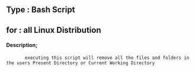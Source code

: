 

## Type : Bash Script 
## for  : all Linux Distribution

#### Description; 
           executing this script will remove all the files and folders in the users Present Directory or Current Working Directory 


